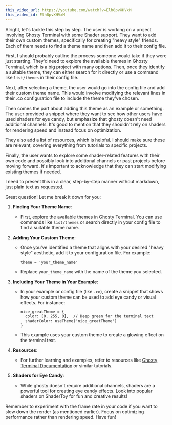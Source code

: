 ```yaml
---
this_video_url: https://youtube.com/watch?v=Elh8pvXHVxM
this_video_id: Elh8pvXHVxM
---
```

<think>
Alright, let's tackle this step by step. The user is working on a project involving Ghosty Terminal with some Shader support. They want to add their own custom themes, specifically for creating "heavy style" friends. Each of them needs to find a theme name and then add it to their config file.

First, I should probably outline the process someone would take if they were just starting. They'd need to explore the available themes in Ghosty Terminal, which is a big project with many options. Then, once they identify a suitable theme, they can either search for it directly or use a command like `list/themes` in their config file.

Next, after selecting a theme, the user would go into the config file and add their custom theme name. This would involve modifying the relevant lines in their .co configuration file to include the theme they've chosen.

Then comes the part about adding this theme as an example or something. The user provided a snippet where they want to see how other users have used shaders for eye candy, but emphasize that ghosty doesn't need additional channels. It's good to mention that they shouldn't rely on shaders for rendering speed and instead focus on optimization.

They also add a list of resources, which is helpful. I should make sure these are relevant, covering everything from tutorials to specific projects.

Finally, the user wants to explore some shader-related features with their own code and possibly look into additional channels or past projects before moving forward. It's important to acknowledge that they can start modifying existing themes if needed.

I need to present this in a clear, step-by-step manner without markdown, just plain text as requested.
</think>

Great question! Let me break it down for you:

1. **Finding Your Theme Name**:
   - First, explore the available themes in Ghosty Terminal. You can use commands like `list/themes` or search directly in your config file to find a suitable theme name.

2. **Adding Your Custom Theme**:
   - Once you've identified a theme that aligns with your desired "heavy style" aesthetic, add it to your configuration file. For example:
     ```co
     theme = 'your_theme_name'
     ```
   - Replace `your_theme_name` with the name of the theme you selected.

3. **Including Your Theme in Your Example**:
   - In your example or config file (like `.co`), create a snippet that shows how your custom theme can be used to add eye candy or visual effects. For instance:
     ```co
     nice_greatTheme = {
       color: [0, 255, 0],  // Deep green for the terminal text
       shaderColor: useTheme('nice_greatTheme')
     }
     ```
   - This example uses your custom theme to create a glowing effect on the terminal text.

4. **Resources**:
   - For further learning and examples, refer to resources like [Ghosty Terminal Documentation](https://ghosty.org/docs) or similar tutorials.

5. **Shaders for Eye Candy**:
   - While ghosty doesn't require additional channels, shaders are a powerful tool for creating eye candy effects. Look into popular shaders on ShaderToy for fun and creative results!

Remember to experiment with the frame rate in your code if you want to slow down the render (as mentioned earlier). Focus on optimizing performance rather than rendering speed. Have fun!
